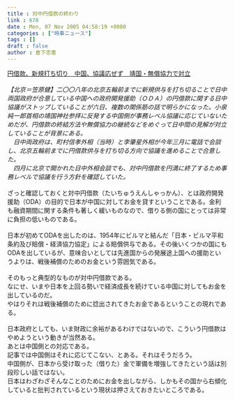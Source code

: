 ```yaml
---
title : 対中円借款の終わり
link : 678
date : Mon, 07 Nov 2005 04:58:19 +0000
categories : ["時事ニュース"]
tags : []
draft : false
author : 倉下忠憲
---
```


<A HREF="http://headlines.yahoo.co.jp/hl?a=20051107-00000000-san-pol" TARGET="_blank">円借款、新規打ち切り　中国、協議応ぜず　靖国・無償協力で対立</A><BR><BR><I>【北京＝笠原健】二〇〇八年の北京五輪前までに新規供与を打ち切ることで日中両国政府が合意している中国への政府開発援助（ＯＤＡ）の円借款に関する日中協議がストップしていることが六日、複数の関係筋の話で明らかになった。小泉純一郎首相の靖国神社参拝に反発する中国側が事務レベル協議に応じていないためだが、円借款の終結方法や無償協力の継続などをめぐって日中間の見解が対立していることが背景にある。　<BR>　日中両政府は、町村信孝外相（当時）と李肇星外相が今年三月に電話で会談し、北京五輪前までに円借款供与を打ち切る方向で協議を進めることで合意した。<BR>　四月に北京で開かれた日中外相会談でも、対中円借款を円満に終了するため事務レベルで協議を行う方針を確認していた。</I><BR><BR>ざっと確認しておくと対中円借款（たいちゅうえんしゃっかん）、とは政府開発援助（ODA）の目的で日本が中国に対してお金を貸すということである。金利も融資期間に関する条件も著しく緩いものなので、借りる側の国にとっては非常に負担の低いものである。<BR><BR>日本が初めてODAを出したのは、1954年にビルマと結んだ「日本・ビルマ平和条約及び賠償・経済協力協定」による賠償供与である。その後いくつかの国にもODAを出しているが、意味合いとしては先進国からの発展途上国への援助というよりは、戦後補償のためのお金という雰囲気である。<BR><BR>そのもっと典型的なものが対中円借款である。<BR>なにせ、いまや日本を上回る勢いで経済成長を続けている中国に対してもお金を出しているのだ。<BR>やはりそれは戦後補償のために捻出されてきたお金であるということの現れである。<BR><BR>日本政府としても、いま財政に余裕があるわけではないので、こういう円借款はやめようという動きが当然ある。<BR>あとは中国側との対応である。<BR>記事では中国側はそれに応じてこない、とある。それはそうだろう。<BR>中国側が、日本から受け取った（借りた）金で軍備を増強してきたという話は別段珍しい話ではない。<BR>日本はわざわざそんなことのためにお金を出しながら、しかもその国から右傾化していると批判されているという現状は押さえておきたいところである。<br><br>

